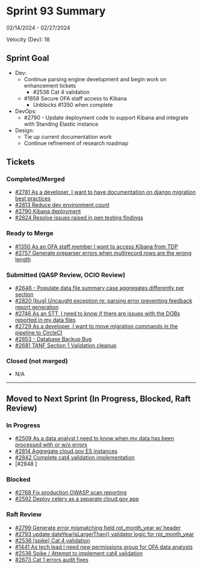 # Sprint 93 Summary

02/14/2024 - 02/27/2024

Velocity (Dev): 18

## Sprint Goal
* Dev:
    * Continue parsing engine development and begin work on enhancement tickets
        * #2536 Cat 4 validation 
    * #1858 Secure OFA staff access to Kibana 
        * Unblocks #1350 when complete 
* DevOps:
    * #2790 - Update deployment code to support Kibana and integrate with Standing Elastic instance
* Design: 
    * Tie up current documentation work
    * Continue refinement of research roadmap


## Tickets
### Completed/Merged
* [#2781 As a developer,  I want to have documentation on django migration best practices](https://app.zenhub.com/workspaces/sprint-board-5f18ab06dfd91c000f7e682e/issues/gh/raft-tech/tanf-app/2781)
* [#2813 Reduce dev environment count](https://app.zenhub.com/workspaces/sprint-board-5f18ab06dfd91c000f7e682e/issues/gh/raft-tech/tanf-app/2813)
* [#2790 Kibana deployment](https://app.zenhub.com/workspaces/sprint-board-5f18ab06dfd91c000f7e682e/issues/gh/raft-tech/tanf-app/2790)
* [#2824 Resolve issues raised in pen testing findings](https://app.zenhub.com/workspaces/sprint-board-5f18ab06dfd91c000f7e682e/issues/gh/raft-tech/tanf-app/2824)

### Ready to Merge
* [#1350 As an OFA staff member I want to access Kibana from TDP](https://github.com/raft-tech/TANF-app/issues/1350)
* [#2757 Generate preparser errors when multirecord rows are the wrong length](https://github.com/raft-tech/TANF-app/issues/2757)





### Submitted (QASP Review, OCIO Review)
* [#2646 - Populate data file summary case aggregates differently per section](https://app.zenhub.com/workspaces/sprint-board-5f18ab06dfd91c000f7e682e/issues/gh/raft-tech/tanf-app/2646)
* [#2820 [bug] Uncaught exception re: parsing error preventing feedback report generation](https://app.zenhub.com/workspaces/sprint-board-5f18ab06dfd91c000f7e682e/issues/gh/raft-tech/tanf-app/2820)
* [#2746 As an STT, I need to know if there are issues with the DOBs reported in my data files](https://app.zenhub.com/workspaces/sprint-board-5f18ab06dfd91c000f7e682e/issues/gh/raft-tech/tanf-app/2746)
* [#2729 As a developer, I want to move migration commands in the pipeline to CircleCI](https://app.zenhub.com/workspaces/sprint-board-5f18ab06dfd91c000f7e682e/issues/gh/raft-tech/tanf-app/2729)
* [#2853 - Database Backup Bug](https://github.com/raft-tech/TANF-app/pull/2853)
* [#2681 TANF Section 1 Validation cleanup](https://github.com/raft-tech/TANF-app/issues/2681)




### Closed (not merged)
* N/A


---

## Moved to Next Sprint (In Progress, Blocked, Raft Review)
### In Progress
* [#2509 As a data analyst I need to know when my data has been processed with or w/o errors](https://github.com/raft-tech/TANF-app/issues/2509)
* [#2814 Aggregate cloud.gov ES instances](https://github.com/raft-tech/TANF-app/issues/2814)
* [#2842 Complete cat4 validation implementation](https://github.com/raft-tech/TANF-app/issues/2842)
* [#2848 ]



### Blocked
* [#2768 Fix production OWASP scan reporting](https://app.zenhub.com/workspaces/sprint-board-5f18ab06dfd91c000f7e682e/issues/gh/raft-tech/tanf-app/2768)
* [#2592 Deploy celery as a separate cloud.gov app](https://app.zenhub.com/workspaces/sprint-board-5f18ab06dfd91c000f7e682e/issues/gh/raft-tech/tanf-app/2592)

### Raft Review
* [#2799 Generate error mismatching field rpt_month_year w/ header](https://app.zenhub.com/workspaces/sprint-board-5f18ab06dfd91c000f7e682e/issues/gh/raft-tech/tanf-app/2799)
* [#2793 update dateYearIsLargerThan() validator logic for rpt_month_year](https://github.com/raft-tech/TANF-app/issues/2793)
* [#2536 [spike] Cat 4 validation](https://app.zenhub.com/workspaces/sprint-board-5f18ab06dfd91c000f7e682e/issues/gh/raft-tech/tanf-app/2536)
* [#1441 As tech lead I need new permissions group for OFA data analysts](https://app.zenhub.com/workspaces/sprint-board-5f18ab06dfd91c000f7e682e/issues/gh/raft-tech/tanf-app/1441)
* [#2536 Spike / Attempt to implement cat4 validation](https://app.zenhub.com/workspaces/sprint-board-5f18ab06dfd91c000f7e682e/issues/gh/raft-tech/tanf-app/2536)
* [#2673 Cat 1 errors audit fixes](https://app.zenhub.com/workspaces/sprint-board-5f18ab06dfd91c000f7e682e/issues/gh/raft-tech/tanf-app/2673)
